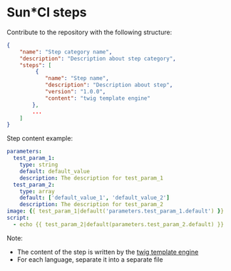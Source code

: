 # Sun*CI steps
Contribute to the repository with the following structure:

```JSON
{
    "name": "Step category name",
    "description": "Description about step category",
    "steps": [
         {
            "name": "Step name",
            "description": "Description about step",
            "version": "1.0.0",
            "content": "twig template engine"
        },
        ...
    ]
}
```

Step content example:
```YAML
parameters:
  test_param_1:
    type: string
    default: default_value
    description: The description for test_param_1
  test_param_2:
    type: array
    default: ['default_value_1', 'default_value_2']
    description: The description for test_param_2
image: {{ test_param_1|default('parameters.test_param_1.default') }}
script:
  - echo {{ test_param_2|default(parameters.test_param_2.default) }}
```

Note:
- The content of the step is written by the [twig template engine](https://twig.symfony.com)
- For each language, separate it into a separate file
